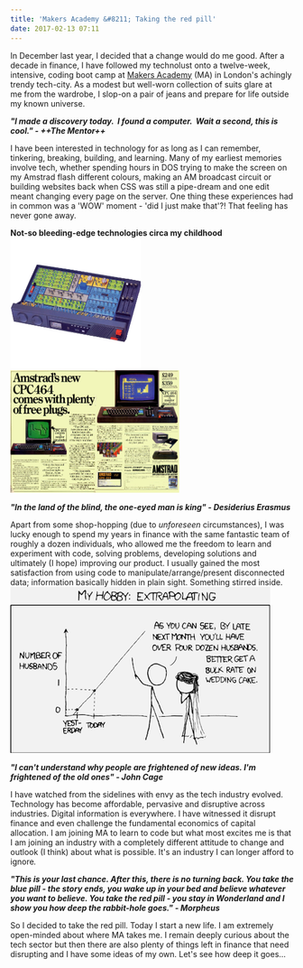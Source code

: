 ```yaml
---
title: 'Makers Academy &#8211; Taking the red pill'
date: 2017-02-13 07:11
---
```

In December last year, I decided that a change would do me good. After a decade in finance, I have followed my technolust onto a twelve-week, intensive, coding boot camp at <a href="http://www.makersacademy.com/">Makers Academy</a> (MA) in London's achingly trendy tech-city. As a modest but well-worn collection of suits glare at me from the wardrobe, I slop-on a pair of jeans and prepare for life outside my known universe.

<strong><em>"I made a discovery today.  I found a computer.  Wait a second, this is cool." - ++The Mentor++</em></strong>

I have been interested in technology for as long as I can remember, tinkering, breaking, building, and learning. Many of my earliest memories involve tech, whether spending hours in DOS trying to make the screen on my Amstrad flash different colours, making an AM broadcast circuit or building websites back when CSS was still a pipe-dream and one edit meant changing every page on the server. One thing these experiences had in common was a 'WOW' moment - 'did I just make that'?! That feeling has never gone away.

<strong>Not-so bleeding-edge technologies circa my childhood</strong>
<a class="plain" href="assets/images/2017-02-13/2001.png"><img src="assets/images/2017-02-13/2001.png" alt="2001" width="232" height="232" /></a><a class="plain" href="assets/images/2017-02-13/amstrad2.png"><img src="assets/images/2017-02-13/amstrad2.png" alt="amstrad2" width="300" height="217" /></a>

<em><strong>"In the land of the blind, the one-eyed man is king" - <em><strong>Desiderius Erasmus</strong></em></strong></em>

Apart from some shop-hopping (due to <em>unforeseen </em>circumstances), I was lucky enough to spend my years in finance with the same fantastic team of roughly a dozen individuals, who allowed me the freedom to learn and experiment with code, solving problems, developing solutions and ultimately (I hope) improving our product. I usually gained the most satisfaction from using code to manipulate/arrange/present disconnected data; information basically hidden in plain sight. Something stirred inside.
<a class="plain" href="assets/images/2017-02-13/extrap2.png"><img class="alignnone wp-image-434 size-full" src="assets/images/2017-02-13/extrap2.png" alt="extrap2" width="461" height="294" /></a>

<em><strong>"I can't understand why people are frightened of new ideas. I'm frightened of the old ones" - John Cage</strong></em>

I have watched from the sidelines with envy as the tech industry evolved. Technology has become affordable, pervasive and disruptive across industries. Digital information is everywhere. I have witnessed it disrupt finance and even challenge the fundamental economics of capital allocation. I am joining MA to learn to code but what most excites me is that I am joining an industry with a completely different attitude to change and outlook (I think) about what is possible. It's an industry I can longer afford to ignore<em>.</em>

<em><strong>"This is your last chance. After this, there is no turning back. You take the blue pill - the story ends, you wake up in your bed and believe whatever you want to believe. You take the red pill - you stay in Wonderland and I show you how deep the rabbit-hole goes." - Morpheus</strong></em>

So I decided to take the red pill. Today I start a new life. I am extremely open-minded about where MA takes me. I remain deeply curious about the tech sector but then there are also plenty of things left in finance that need disrupting and I have some ideas of my own. Let's see how deep it goes...